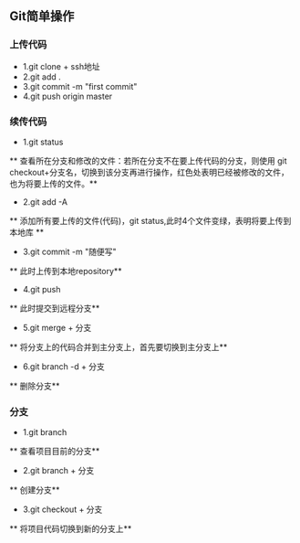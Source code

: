 ## Git简单操作
### 上传代码
* 1.git clone + ssh地址
* 2.git add .
* 3.git commit -m "first commit"
* 4.git push origin master

### 续传代码
* 1.git status    

 ** 查看所在分支和修改的文件：若所在分支不在要上传代码的分支，则使用 git checkout+分支名，切换到该分支再进行操作，红色处表明已经被修改的文件，也为将要上传的文件。**
* 2.git add -A

 ** 添加所有要上传的文件(代码)，git status,此时4个文件变绿，表明将要上传到本地库 **
* 3.git commit -m  "随便写"

 ** 此时上传到本地repository**
* 4.git push

 ** 此时提交到远程分支**
* 5.git merge + 分支

 ** 将分支上的代码合并到主分支上，首先要切换到主分支上**
* 6.git branch -d + 分支

 ** 删除分支**

### 分支
* 1.git branch    

 ** 查看项目目前的分支**
* 2.git branch  + 分支

 ** 创建分支**
* 3.git checkout + 分支    

 ** 将项目代码切换到新的分支上**

